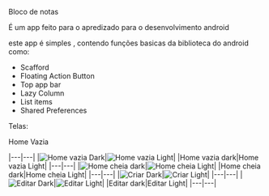 Bloco de notas

É um app feito para o apredizado para o desenvolvimento android

este app é simples , contendo funções basicas da biblioteca do android como:
- Scafford
- Floating Action Button
- Top app bar
- Lazy Column
- List items
- Shared Preferences

Telas:

Home Vazia

|---|---|
|![Home vazia Dark](images/homeEmptyDark.jpg)|![Home vazia Light](images/homeEmptyLight.jpg)|
|Home vazia dark|Home vazia Light|
|---|---|
|![Home cheia dark](images/homeFullDark.jpg)|![Home cheia Light](images/homeFullLight.jpg)|
|Home cheia dark|Home cheia Light|
|---|---|
|![Criar Dark](images/criarnotaDark.jpg)|![Criar Light](images/criarnotaLight.jpg)|
|---|---|
|![Editar Dark](images/editarnotaDark.jpg)|![Editar Light](images/editarnotaLight.jpg)|
|Editar dark|Editar Light|
|---|---|

